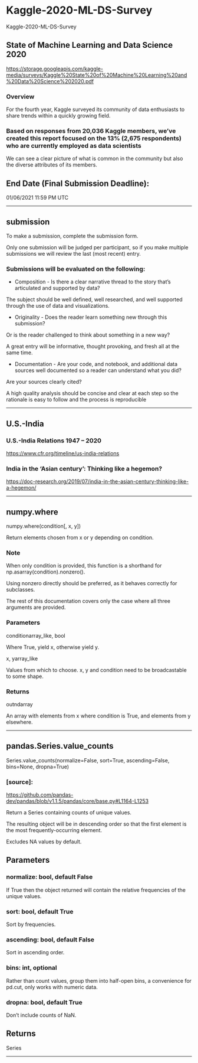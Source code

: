 # Kaggle-2020-ML-DS-Survey
Kaggle-2020-ML-DS-Survey

## State of Machine Learning and Data Science 2020
https://storage.googleapis.com/kaggle-media/surveys/Kaggle%20State%20of%20Machine%20Learning%20and%20Data%20Science%202020.pdf

### Overview
For the fourth year, Kaggle surveyed its community of data enthusiasts to share trends within a quickly growing field. 

### Based on responses from 20,036 Kaggle members, we’ve created this report focused on the 13% (2,675 respondents) who are currently employed as data scientists

We can see a clear picture of what is common in the community but also the diverse attributes of its members. 




## End Date (Final Submission Deadline): 
01/06/2021 11:59 PM UTC

-------



## submission
To make a submission, complete the submission form. 

Only one submission will be judged per participant, so if you make multiple submissions we will review the last (most recent) entry.

### Submissions will be evaluated on the following:

- Composition - Is there a clear narrative thread to the story that’s articulated and supported by data? 

The subject should be well defined, well researched, and well supported through the use of data and visualizations.

- Originality - Does the reader learn something new through this submission? 

Or is the reader challenged to think about something in a new way? 

A great entry will be informative, thought provoking, and fresh all at the same time.

- Documentation - Are your code, and notebook, and additional data sources well documented so a reader can understand what you did? 

Are your sources clearly cited? 

A high quality analysis should be concise and clear at each step so the rationale is easy to follow and the process is reproducible

-------

## U.S.-India

### U.S.-India Relations 1947 – 2020
https://www.cfr.org/timeline/us-india-relations

### India in the ‘Asian century’: Thinking like a hegemon?
https://doc-research.org/2019/07/india-in-the-asian-century-thinking-like-a-hegemon/

-------


## numpy.where
numpy.where(condition[, x, y])

Return elements chosen from x or y depending on condition.

### Note
When only condition is provided, this function is a shorthand for np.asarray(condition).nonzero(). 

Using nonzero directly should be preferred, as it behaves correctly for subclasses. 

The rest of this documentation covers only the case where all three arguments are provided.

### Parameters
conditionarray_like, bool

Where True, yield x, otherwise yield y.

x, yarray_like

Values from which to choose. x, y and condition need to be broadcastable to some shape.

### Returns
outndarray

An array with elements from x where condition is True, and elements from y elsewhere.


-------

## pandas.Series.value_counts
Series.value_counts(normalize=False, sort=True, ascending=False, bins=None, dropna=True)

### [source]:
https://github.com/pandas-dev/pandas/blob/v1.1.5/pandas/core/base.py#L1164-L1253


Return a Series containing counts of unique values.

The resulting object will be in descending order so that the first element is the most frequently-occurring element. 

Excludes NA values by default.

## Parameters
### normalize: bool, default False
If True then the object returned will contain the relative frequencies of the unique values.

### sort: bool, default True

Sort by frequencies.

### ascending: bool, default False

Sort in ascending order.

### bins: int, optional

Rather than count values, group them into half-open bins, a convenience for pd.cut, only works with numeric data.

### dropna: bool, default True

Don’t include counts of NaN.

## Returns
Series



-------
